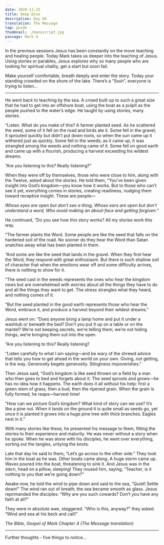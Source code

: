 ```yaml
---
date: 2020-11-22
title: Deep Dive 
description: Day 04
translation: The Message 
tag: guide
thumbnail: ./manuscript.jpg
passage: Mark 4 
---
```

In the previous sessions Jesus has been constantly on the move teaching and healing people. Today Mark takes us deeper into the teaching of Jesus.  Using stories or parables, Jesus explores why so many people who are looking for spiritual vitality, get a start but soon fail.

Make yourself comfortable, breath deeply and enter the story. Today your standing crowded on the shore of the lake. There’s a “Sssh”, everyone is trying to listen...

---
  He went back to teaching by the sea. A crowd built up to such a great size that he had to get into an offshore boat, using the boat as a pulpit as the people pushed to the water’s edge. He taught by using stories, many stories.

 “Listen. What do you make of this? A farmer planted seed. As he scattered the seed, some of it fell on the road and birds ate it. Some fell in the gravel; it sprouted quickly but didn’t put down roots, so when the sun came up it withered just as quickly. Some fell in the weeds; as it came up, it was strangled among the weeds and nothing came of it. Some fell on good earth and came up with a flourish, producing a harvest exceeding his wildest dreams.

 “Are you listening to this? Really listening?”

 When they were off by themselves, those who were close to him, along with the Twelve, asked about the stories. He told them, “You’ve been given insight into God’s kingdom—you know how it works. But to those who can’t see it yet, everything comes in stories, creating readiness, nudging them toward receptive insight. These are people—

_Whose eyes are open but don’t see a thing,
Whose ears are open but don’t understand a word,
Who avoid making an about-face and getting forgiven._”

 He continued, “Do you see how this story works? All my stories work this way.

 “The farmer plants the Word. Some people are like the seed that falls on the hardened soil of the road. No sooner do they hear the Word than Satan snatches away what has been planted in them.

 “And some are like the seed that lands in the gravel. When they first hear the Word, they respond with great enthusiasm. But there is such shallow soil of character that when the emotions wear off and some difficulty arrives, there is nothing to show for it.

 “The seed cast in the weeds represents the ones who hear the kingdom news but are overwhelmed with worries about all the things they have to do and all the things they want to get. The stress strangles what they heard, and nothing comes of it.

 “But the seed planted in the good earth represents those who hear the Word, embrace it, and produce a harvest beyond their wildest dreams.”

 Jesus went on: “Does anyone bring a lamp home and put it under a washtub or beneath the bed? Don’t you put it up on a table or on the mantel? We’re not keeping secrets, we’re telling them; we’re not hiding things, we’re bringing them out into the open.

 “Are you listening to this? Really listening?

 “Listen carefully to what I am saying—and be wary of the shrewd advice that tells you how to get ahead in the world on your own. Giving, not getting, is the way. Generosity begets generosity. Stinginess impoverishes.”

 Then Jesus said, “God’s kingdom is like seed thrown on a field by a man who then goes to bed and forgets about it. The seed sprouts and grows—he has no idea how it happens. The earth does it all without his help: first a green stem of grass, then a bud, then the ripened grain. When the grain is fully formed, he reaps—harvest time!

 “How can we picture God’s kingdom? What kind of story can we use? It’s like a pine nut. When it lands on the ground it is quite small as seeds go, yet once it is planted it grows into a huge pine tree with thick branches. Eagles nest in it.”

 With many stories like these, he presented his message to them, fitting the stories to their experience and maturity. He was never without a story when he spoke. When he was alone with his disciples, he went over everything, sorting out the tangles, untying the knots.

 Late that day he said to them, “Let’s go across to the other side.” They took him in the boat as he was. Other boats came along. A huge storm came up. Waves poured into the boat, threatening to sink it. And Jesus was in the stern, head on a pillow, sleeping! They roused him, saying, “Teacher, is it nothing to you that we’re going down?”

 Awake now, he told the wind to pipe down and said to the sea, “Quiet! Settle down!” The wind ran out of breath; the sea became smooth as glass. Jesus reprimanded the disciples: “Why are you such cowards? Don’t you have any faith at all?”

 They were in absolute awe, staggered. “Who is this, anyway?” they asked. “Wind and sea at his beck and call!”

_The Bible, Gospel of Mark Chapter 4 (The Message translation)_

---

Further thoughts - five things to notice...

